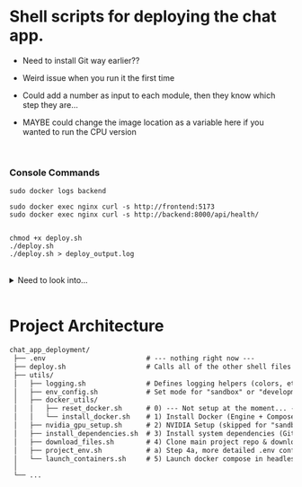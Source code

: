 # Shell scripts for deploying the chat app. 

* Need to install Git way earlier??
* Weird issue when you run it the first time

* Could add a number as input to each module, then they know which step they are...
* MAYBE could change the image location as a variable here if you wanted to run the CPU version

<br>

### Console Commands
```
sudo docker logs backend

sudo docker exec nginx curl -s http://frontend:5173
sudo docker exec nginx curl -s http://backend:8000/api/health/


chmod +x deploy.sh
./deploy.sh
./deploy.sh > deploy_output.log
```

<br>

<details closed> <summary>Need to look into...</summary>

- [ ] I do "sudo apt update" a lot, is that needed more than once if I know I already did it early on?
- [ ] Is the Nvidia/more updated Docker installation fine for the CPU/sandbox version too?
- [ ] What is the difference between apt and apt-get ?
- [ ] The app repo cloning is wonky right now...

</details>
<br>


# Project Architecture
```diff
chat_app_deployment/
 ├── .env                         # --- nothing right now ---
 ├── deploy.sh                    # Calls all of the other shell files inside utils
 ├── utils/
 │   ├── logging.sh               # Defines logging helpers (colors, etc.)
 │   ├── env_config.sh            # Set mode for "sandbox" or "development"
 │   ├── docker_utils/
 │   │   ├── reset_docker.sh      # 0) --- Not setup at the moment... ---
 │   │   └── install_docker.sh    # 1) Install Docker (Engine + Compose V2 Plugin)
 │   ├── nvidia_gpu_setup.sh      # 2) NVIDIA Setup (skipped for "sandbox" deployment) 
 │   ├── install_dependencies.sh  # 3) Install system dependencies (Git, ...)
 │   ├── download_files.sh        # 4) Clone main project repo & download from GCS bucket
 │   ├── project_env.sh           # a) Step 4a, more detailed .env configuration   
 │   └── launch_containers.sh     # 5) Launch docker compose in headless mode
 │
 └── ...
```